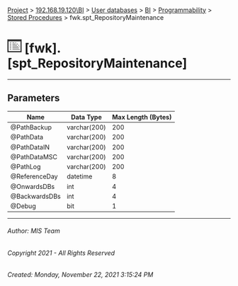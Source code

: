 #### 

[Project](../../../../../index.md) > [192.168.19.120\\BI](../../../../index.md) > [User databases](../../../index.md) > [BI](../../index.md) > [Programmability](../index.md) > [Stored Procedures](Stored_Procedures.md) > fwk.spt_RepositoryMaintenance

# ![Stored Procedures](../../../../../Images/StoredProcedure32.png) [fwk].[spt_RepositoryMaintenance]

---

## <a name="#parameters"></a>Parameters

| Name | Data Type | Max Length (Bytes) |
|---|---|---|
| @PathBackup | varchar(200) | 200 |
| @PathData | varchar(200) | 200 |
| @PathDataIN | varchar(200) | 200 |
| @PathDataMSC | varchar(200) | 200 |
| @PathLog | varchar(200) | 200 |
| @ReferenceDay | datetime | 8 |
| @OnwardsDBs | int | 4 |
| @BackwardsDBs | int | 4 |
| @Debug | bit | 1 |


---

###### Author:  MIS Team

###### Copyright 2021 - All Rights Reserved

###### Created: Monday, November 22, 2021 3:15:24 PM


